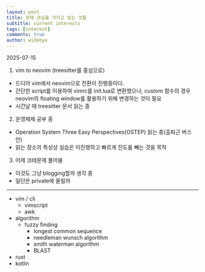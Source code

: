 ```yaml
---
layout: post
title: 현재 관심을 가지고 있는 것들
subtitle: current interests
tags: [interest]
comments: true
author: widehyo
---
```


2025-07-15

1. vim to neovim (treesitter를 중심으로)
- 드디어 vim에서 neovim으로 전환이 진행중이다.
- 간단한 script를 이용하여 vimrc를 init.lua로 변환했으나, custom 함수의 경우 neovim의 floating window를 활용하기 위해 변경하는 것이 필요
- 시간날 때 treesitter 문서 읽는 중

2. 운영체제 공부 중
- Operation System Three Easy Perspectives(OSTEP) 읽는 중(출퇴근 버스 안)
- 읽는 장소의 특성상 실습은 미진행하고 빠르게 진도를 빼는 것을 목적

3. 어제 코테문제 풀어봄
- 이것도 그냥 blogging할까 생각 중
- 일단은 private에 올릴까

---

- vim / cli
  - vimscript
  - awk
- algorithm
  - fuzzy finding
    - longest common sequence
    - needleman wunsch algorithm
    - smith waterman algorithm
    - BLAST
- rust
- kotlin

